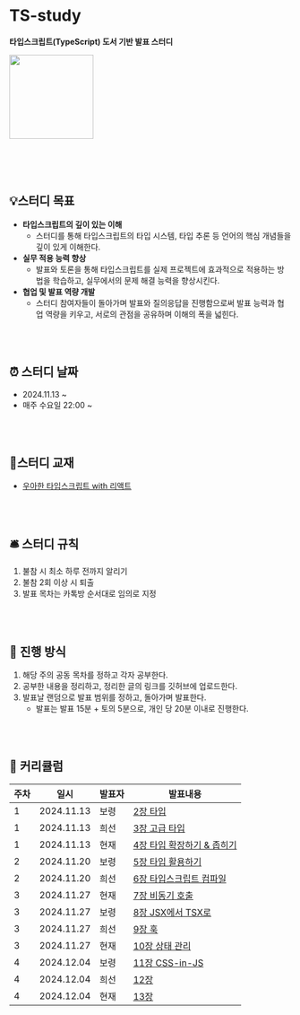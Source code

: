# TS-study

**타입스크립트(TypeScript) 도서 기반 발표 스터디**

<img src="https://github.com/user-attachments/assets/c9a17e92-9872-4770-af23-25cec91524a7" width="150px" height="150px" />

<br/><br/>
<br/>

## 💡스터디 목표

- **타입스크립트의 깊이 있는 이해**
    - 스터디를 통해 타입스크립트의 타입 시스템, 타입 추론 등 언어의 핵심 개념들을 깊이 있게 이해한다.
- **실무 적용 능력 향상**
    - 발표와 토론을 통해 타입스크립트를 실제 프로젝트에 효과적으로 적용하는 방법을 학습하고, 실무에서의 문제 해결 능력을 향상시킨다.
- **협업 및 발표 역량 개발**
    - 스터디 참여자들이 돌아가며 발표와 질의응답을 진행함으로써 발표 능력과 협업 역량을 키우고, 서로의 관점을 공유하며 이해의 폭을 넓힌다.

<br/><br/>

## ⏰ 스터디 날짜

- 2024.11.13 ~
- 매주 수요일 22:00 ~

<br/><br/>

## 📘스터디 교재

- [우아한 타입스크립트 with 리액트](https://product.kyobobook.co.kr/detail/S000210716282?utm_source=google&utm_medium=cpc&utm_campaign=googleSearch&gad_source=1&gclid=Cj0KCQjwjNS3BhChARIsAOxBM6qZ81rCRgQN-7GDF3G3voumUOTmV9CNJd2tMD6z2P-QN56qG2Xvb_saAphREALw_wcB)

<br/><br/>

## 🛎️ 스터디 규칙

1. 불참 시 최소 하루 전까지 알리기
2. 불참 2회 이상 시 퇴출
3. 발표 목차는 카톡방 순서대로 임의로 지정

<br/><br/>

## 📢 진행 방식

1. 해당 주의 공동 목차를 정하고 각자 공부한다.
2. 공부한 내용을 정리하고, 정리한 글의 링크를 깃허브에 업로드한다.
3. 발표날 랜덤으로 발표 범위를 정하고, 돌아가며 발표한다.
    - 발표는 발표 15분 + 토의 5분으로, 개인 당 20분 이내로 진행한다.

<br/><br/>

## 📆 커리큘럼

| 주차 | 일시 | 발표자 | 발표내용 |
| --- | --- | --- | --- |
| 1 | 2024.11.13 | 보령 | [2장 타입](https://thin-brisket-ae4.notion.site/2-1101725a42fe804c840ed5278cd26724?pvs=4) |
| 1 | 2024.11.13 | 희선 | [3장 고급 타입](https://heess.notion.site/3-136af5c28112805c85bcc97b5c815d55) |
| 1 | 2024.11.13 | 현재 | [4장 타입 확장하기 & 좁히기](https://typical-pearl-e88.notion.site/4-1329d8bb0e5b80248c79e6ad764c71fb) |
| 2 | 2024.11.20 | 보령 | [5장 타입 활용하기](https://thin-brisket-ae4.notion.site/5-1441725a42fe809aa3b3fc2159cc0052?pvs=4) |
| 2 | 2024.11.20 | 희선 | [6장 타입스크립트 컴파일](https://heess.notion.site/6-142af5c281128058a330c48c8f150ebd#142af5c28112809c9472e73980e1e669) |
| 3 | 2024.11.27 | 현재 | [7장 비동기 호출](https://typical-pearl-e88.notion.site/7-1429d8bb0e5b800892c1dd398ad06438) |
| 3 | 2024.11.27 | 보령 | [8장 JSX에서 TSX로](https://thin-brisket-ae4.notion.site/8-JSX-TSX-1441725a42fe807ea7a9e83332aef4f3?pvs=4) |
| 3 | 2024.11.27 | 희선 | [9장 훅](https://heess.notion.site/9-14baf5c28112809d80dbc0414bfda12d?pvs=4) |
| 3 | 2024.11.27 | 현재 | [10장 상태 관리](https://typical-pearl-e88.notion.site/10-14a9d8bb0e5b80d78bd5f35e43a7b682?pvs=74) |
| 4 | 2024.12.04 | 보령 | [11장 CSS-in-JS](https://thin-brisket-ae4.notion.site/11-CSS-in-JS-14c1725a42fe8083b9c3e7b8a68a7ca0?pvs=4) |
| 4 | 2024.12.04 | 희선 | [12장 ](/) |
| 4 | 2024.12.04 | 현재 | [13장 ](/) |


<br/><br/>

